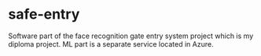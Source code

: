 # safe-entry

Software part of the face recognition gate entry system project which is my diploma project. ML part is a separate service located in Azure.